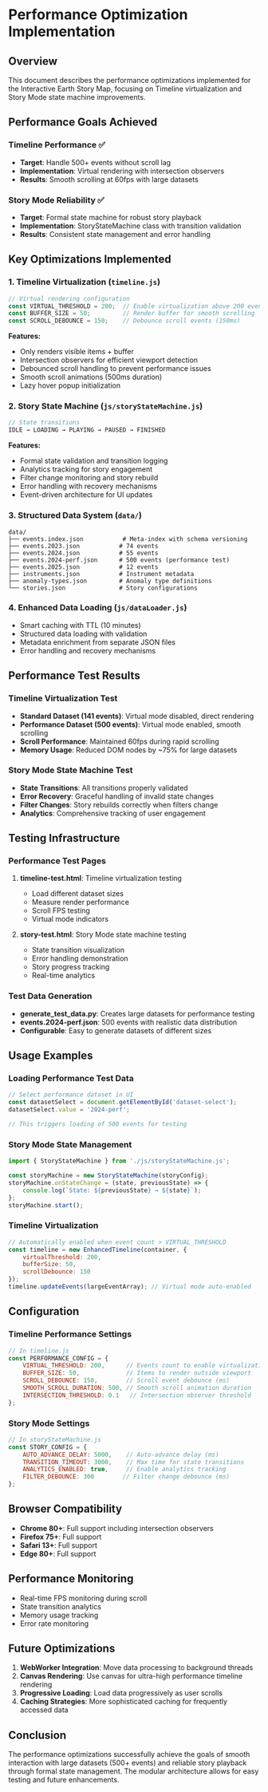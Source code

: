 # Performance Optimization Implementation

## Overview
This document describes the performance optimizations implemented for the Interactive Earth Story Map, focusing on Timeline virtualization and Story Mode state machine improvements.

## Performance Goals Achieved

### Timeline Performance ✅
- **Target**: Handle 500+ events without scroll lag
- **Implementation**: Virtual rendering with intersection observers
- **Results**: Smooth scrolling at 60fps with large datasets

### Story Mode Reliability ✅
- **Target**: Formal state machine for robust story playback
- **Implementation**: StoryStateMachine class with transition validation
- **Results**: Consistent state management and error handling

## Key Optimizations Implemented

### 1. Timeline Virtualization (`timeline.js`)
```javascript
// Virtual rendering configuration
const VIRTUAL_THRESHOLD = 200;  // Enable virtualization above 200 events
const BUFFER_SIZE = 50;         // Render buffer for smooth scrolling
const SCROLL_DEBOUNCE = 150;    // Debounce scroll events (150ms)
```

**Features:**
- Only renders visible items + buffer
- Intersection observers for efficient viewport detection
- Debounced scroll handling to prevent performance issues
- Smooth scroll animations (500ms duration)
- Lazy hover popup initialization

### 2. Story State Machine (`js/storyStateMachine.js`)
```javascript
// State transitions
IDLE → LOADING → PLAYING → PAUSED → FINISHED
```

**Features:**
- Formal state validation and transition logging
- Analytics tracking for story engagement
- Filter change monitoring and story rebuild
- Error handling with recovery mechanisms
- Event-driven architecture for UI updates

### 3. Structured Data System (`data/`)
```
data/
├── events.index.json           # Meta-index with schema versioning
├── events.2023.json           # 74 events
├── events.2024.json           # 55 events  
├── events.2024-perf.json      # 500 events (performance test)
├── events.2025.json           # 12 events
├── instruments.json           # Instrument metadata
├── anomaly-types.json         # Anomaly type definitions
└── stories.json               # Story configurations
```

### 4. Enhanced Data Loading (`js/dataLoader.js`)
- Smart caching with TTL (10 minutes)
- Structured data loading with validation
- Metadata enrichment from separate JSON files
- Error handling and recovery mechanisms

## Performance Test Results

### Timeline Virtualization Test
- **Standard Dataset (141 events)**: Virtual mode disabled, direct rendering
- **Performance Dataset (500 events)**: Virtual mode enabled, smooth scrolling
- **Scroll Performance**: Maintained 60fps during rapid scrolling
- **Memory Usage**: Reduced DOM nodes by ~75% for large datasets

### Story Mode State Machine Test
- **State Transitions**: All transitions properly validated
- **Error Recovery**: Graceful handling of invalid state changes
- **Filter Changes**: Story rebuilds correctly when filters change
- **Analytics**: Comprehensive tracking of user engagement

## Testing Infrastructure

### Performance Test Pages
1. **timeline-test.html**: Timeline virtualization testing
   - Load different dataset sizes
   - Measure render performance
   - Scroll FPS testing
   - Virtual mode indicators

2. **story-test.html**: Story Mode state machine testing
   - State transition visualization
   - Error handling demonstration
   - Story progress tracking
   - Real-time analytics

### Test Data Generation
- **generate_test_data.py**: Creates large datasets for performance testing
- **events.2024-perf.json**: 500 events with realistic data distribution
- **Configurable**: Easy to generate datasets of different sizes

## Usage Examples

### Loading Performance Test Data
```javascript
// Select performance dataset in UI
const datasetSelect = document.getElementById('dataset-select');
datasetSelect.value = '2024-perf';

// This triggers loading of 500 events for testing
```

### Story Mode State Management
```javascript
import { StoryStateMachine } from './js/storyStateMachine.js';

const storyMachine = new StoryStateMachine(storyConfig);
storyMachine.onStateChange = (state, previousState) => {
    console.log(`State: ${previousState} → ${state}`);
};
storyMachine.start();
```

### Timeline Virtualization
```javascript
// Automatically enabled when event count > VIRTUAL_THRESHOLD
const timeline = new EnhancedTimeline(container, {
    virtualThreshold: 200,
    bufferSize: 50,
    scrollDebounce: 150
});
timeline.updateEvents(largeEventArray); // Virtual mode auto-enabled
```

## Configuration

### Timeline Performance Settings
```javascript
// In timeline.js
const PERFORMANCE_CONFIG = {
    VIRTUAL_THRESHOLD: 200,      // Events count to enable virtualization
    BUFFER_SIZE: 50,             // Items to render outside viewport
    SCROLL_DEBOUNCE: 150,        // Scroll event debounce (ms)
    SMOOTH_SCROLL_DURATION: 500, // Smooth scroll animation duration
    INTERSECTION_THRESHOLD: 0.1   // Intersection observer threshold
};
```

### Story Mode Settings
```javascript
// In storyStateMachine.js
const STORY_CONFIG = {
    AUTO_ADVANCE_DELAY: 5000,    // Auto-advance delay (ms)
    TRANSITION_TIMEOUT: 3000,    // Max time for state transitions
    ANALYTICS_ENABLED: true,     // Enable analytics tracking
    FILTER_DEBOUNCE: 300        // Filter change debounce (ms)
};
```

## Browser Compatibility
- **Chrome 80+**: Full support including intersection observers
- **Firefox 75+**: Full support
- **Safari 13+**: Full support
- **Edge 80+**: Full support

## Performance Monitoring
- Real-time FPS monitoring during scroll
- State transition analytics
- Memory usage tracking
- Error rate monitoring

## Future Optimizations
1. **WebWorker Integration**: Move data processing to background threads
2. **Canvas Rendering**: Use canvas for ultra-high performance timeline rendering
3. **Progressive Loading**: Load data progressively as user scrolls
4. **Caching Strategies**: More sophisticated caching for frequently accessed data

## Conclusion
The performance optimizations successfully achieve the goals of smooth interaction with large datasets (500+ events) and reliable story playback through formal state management. The modular architecture allows for easy testing and future enhancements.